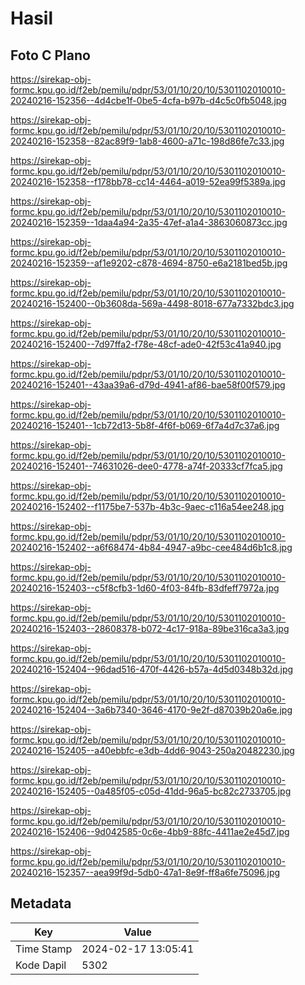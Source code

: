 # Hasil

## Foto C Plano

https://sirekap-obj-formc.kpu.go.id/f2eb/pemilu/pdpr/53/01/10/20/10/5301102010010-20240216-152356--4d4cbe1f-0be5-4cfa-b97b-d4c5c0fb5048.jpg

https://sirekap-obj-formc.kpu.go.id/f2eb/pemilu/pdpr/53/01/10/20/10/5301102010010-20240216-152358--82ac89f9-1ab8-4600-a71c-198d86fe7c33.jpg

https://sirekap-obj-formc.kpu.go.id/f2eb/pemilu/pdpr/53/01/10/20/10/5301102010010-20240216-152358--f178bb78-cc14-4464-a019-52ea99f5389a.jpg

https://sirekap-obj-formc.kpu.go.id/f2eb/pemilu/pdpr/53/01/10/20/10/5301102010010-20240216-152359--1daa4a94-2a35-47ef-a1a4-3863060873cc.jpg

https://sirekap-obj-formc.kpu.go.id/f2eb/pemilu/pdpr/53/01/10/20/10/5301102010010-20240216-152359--af1e9202-c878-4694-8750-e6a2181bed5b.jpg

https://sirekap-obj-formc.kpu.go.id/f2eb/pemilu/pdpr/53/01/10/20/10/5301102010010-20240216-152400--0b3608da-569a-4498-8018-677a7332bdc3.jpg

https://sirekap-obj-formc.kpu.go.id/f2eb/pemilu/pdpr/53/01/10/20/10/5301102010010-20240216-152400--7d97ffa2-f78e-48cf-ade0-42f53c41a940.jpg

https://sirekap-obj-formc.kpu.go.id/f2eb/pemilu/pdpr/53/01/10/20/10/5301102010010-20240216-152401--43aa39a6-d79d-4941-af86-bae58f00f579.jpg

https://sirekap-obj-formc.kpu.go.id/f2eb/pemilu/pdpr/53/01/10/20/10/5301102010010-20240216-152401--1cb72d13-5b8f-4f6f-b069-6f7a4d7c37a6.jpg

https://sirekap-obj-formc.kpu.go.id/f2eb/pemilu/pdpr/53/01/10/20/10/5301102010010-20240216-152401--74631026-dee0-4778-a74f-20333cf7fca5.jpg

https://sirekap-obj-formc.kpu.go.id/f2eb/pemilu/pdpr/53/01/10/20/10/5301102010010-20240216-152402--f1175be7-537b-4b3c-9aec-c116a54ee248.jpg

https://sirekap-obj-formc.kpu.go.id/f2eb/pemilu/pdpr/53/01/10/20/10/5301102010010-20240216-152402--a6f68474-4b84-4947-a9bc-cee484d6b1c8.jpg

https://sirekap-obj-formc.kpu.go.id/f2eb/pemilu/pdpr/53/01/10/20/10/5301102010010-20240216-152403--c5f8cfb3-1d60-4f03-84fb-83dfeff7972a.jpg

https://sirekap-obj-formc.kpu.go.id/f2eb/pemilu/pdpr/53/01/10/20/10/5301102010010-20240216-152403--28608378-b072-4c17-918a-89be316ca3a3.jpg

https://sirekap-obj-formc.kpu.go.id/f2eb/pemilu/pdpr/53/01/10/20/10/5301102010010-20240216-152404--96dad516-470f-4426-b57a-4d5d0348b32d.jpg

https://sirekap-obj-formc.kpu.go.id/f2eb/pemilu/pdpr/53/01/10/20/10/5301102010010-20240216-152404--3a6b7340-3646-4170-9e2f-d87039b20a6e.jpg

https://sirekap-obj-formc.kpu.go.id/f2eb/pemilu/pdpr/53/01/10/20/10/5301102010010-20240216-152405--a40ebbfc-e3db-4dd6-9043-250a20482230.jpg

https://sirekap-obj-formc.kpu.go.id/f2eb/pemilu/pdpr/53/01/10/20/10/5301102010010-20240216-152405--0a485f05-c05d-41dd-96a5-bc82c2733705.jpg

https://sirekap-obj-formc.kpu.go.id/f2eb/pemilu/pdpr/53/01/10/20/10/5301102010010-20240216-152406--9d042585-0c6e-4bb9-88fc-4411ae2e45d7.jpg

https://sirekap-obj-formc.kpu.go.id/f2eb/pemilu/pdpr/53/01/10/20/10/5301102010010-20240216-152357--aea99f9d-5db0-47a1-8e9f-ff8a6fe75096.jpg


## Metadata

| Key        | Value               |
| ---------- | ------------------- |
| Time Stamp | 2024-02-17 13:05:41 |
| Kode Dapil | 5302                |



